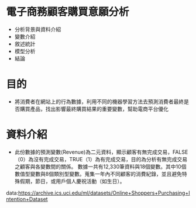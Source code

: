 # 電子商務顧客購買意願分析

  - 分析背景與資料介紹
  - 變數介紹
  - 敘述統計
  - 模型分析
  - 結論

# 目的

  - 將消費者在網站上的行為數據，利用不同的機器學習方法去預測消費者最終是否購買產品，找出影響最終購買結果的重要變數，幫助電商平台優化
 
# 資料介紹
  - 此份數據的預測變數(Revenue)為二元資料，顯示顧客有無完成交易，FALSE（0）為沒有完成交易，TRUE（1）為有完成交易，目的為分析有無完成交易之顧客與各變數間的關係。
數據一共有12,330筆資料與18個變數。其中10個數值型變數與8個類別型變數。蒐集一年內不同顧客的消費紀錄，並且避免特殊假期，節日，或用戶個人慶祝活動（如生日）。

data:https://archive.ics.uci.edu/ml/datasets/Online+Shoppers+Purchasing+Intention+Dataset

